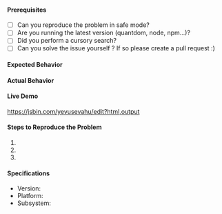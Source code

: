 #### Prerequisites

* [ ] Can you reproduce the problem in safe mode?
* [ ] Are you running the latest version (quantdom, node, npm...)?
* [ ] Did you perform a cursory search?
* [ ] Can you solve the issue yourself ? If so please create a pull request :)

#### Expected Behavior


#### Actual Behavior

#### Live Demo
<!-- jsBin starting point (fork and edit), Fork by clicking New bin then reproducing your error -->
https://jsbin.com/yevusevahu/edit?html,output
<!-- ...or provide your own repro URL -->


#### Steps to Reproduce the Problem

  1.
  2.
  3.

#### Specifications

  - Version:
  - Platform:
  - Subsystem:

